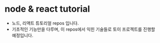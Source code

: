 # node & react tutorial
- 노드, 리액트 튜토리얼 repos 입니다.
- 기초적인 기능만을 다루며, 이 repos에서 익힌 기술들로 토이 프로젝트를 진행할 예정입니다.
